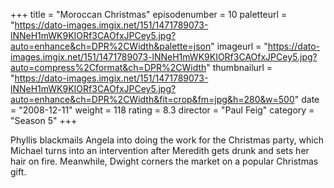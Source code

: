 +++
title = "Moroccan Christmas"
episodenumber = 10
paletteurl = "https://dato-images.imgix.net/151/1471789073-lNNeH1mWK9KIORf3CAOfxJPCey5.jpg?auto=enhance&ch=DPR%2CWidth&palette=json"
imageurl = "https://dato-images.imgix.net/151/1471789073-lNNeH1mWK9KIORf3CAOfxJPCey5.jpg?auto=compress%2Cformat&ch=DPR%2CWidth"
thumbnailurl = "https://dato-images.imgix.net/151/1471789073-lNNeH1mWK9KIORf3CAOfxJPCey5.jpg?auto=enhance&ch=DPR%2CWidth&fit=crop&fm=jpg&h=280&w=500"
date = "2008-12-11"
weight = 118
rating = 8.3
director = "Paul Feig"
category = "Season 5"
+++

Phyllis blackmails Angela into doing the work for the Christmas party, which Michael turns into an intervention after Meredith gets drunk and sets her hair on fire. Meanwhile, Dwight corners the market on a popular Christmas gift.